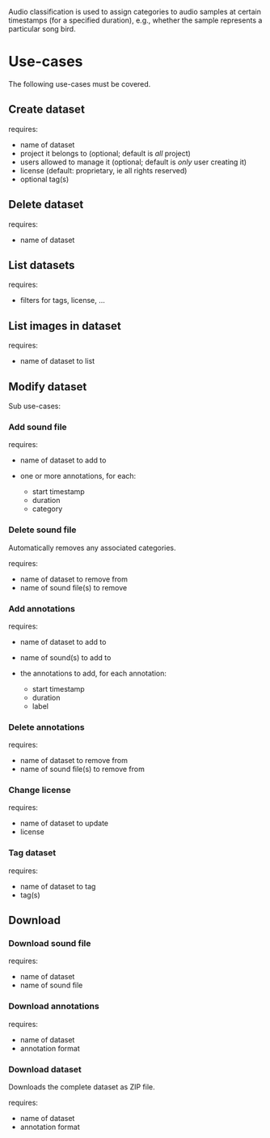 Audio classification is used to assign categories to audio samples at certain timestamps (for a specified duration), e.g., whether the sample represents a particular song bird.

# Use-cases

The following use-cases must be covered.

## Create dataset

requires: 

  * name of dataset
  * project it belongs to (optional; default is *all* project)
  * users allowed to manage it (optional; default is *only* user creating it)
  * license (default: proprietary, ie all rights reserved)
  * optional tag(s)


## Delete dataset

requires:

  * name of dataset


## List datasets

requires:

  * filters for tags, license, ...


## List images in dataset

requires:

  * name of dataset to list


## Modify dataset

Sub use-cases:

### Add sound file

requires:

  * name of dataset to add to
  * one or more annotations, for each:

    * start timestamp
    * duration
    * category

### Delete sound file

Automatically removes any associated categories.

requires:

  * name of dataset to remove from
  * name of sound file(s) to remove

### Add annotations

requires:

  * name of dataset to add to
  * name of sound(s) to add to
  * the annotations to add, for each annotation:

    * start timestamp
    * duration
    * label

### Delete annotations

requires:

  * name of dataset to remove from
  * name of sound file(s) to remove from

### Change license

requires:

  * name of dataset to update
  * license

### Tag dataset

requires:

  * name of dataset to tag
  * tag(s)


## Download 

### Download sound file

requires:

  * name of dataset
  * name of sound file

### Download annotations

requires:

  * name of dataset
  * annotation format

### Download dataset

Downloads the complete dataset as ZIP file.

requires:

  * name of dataset
  * annotation format

